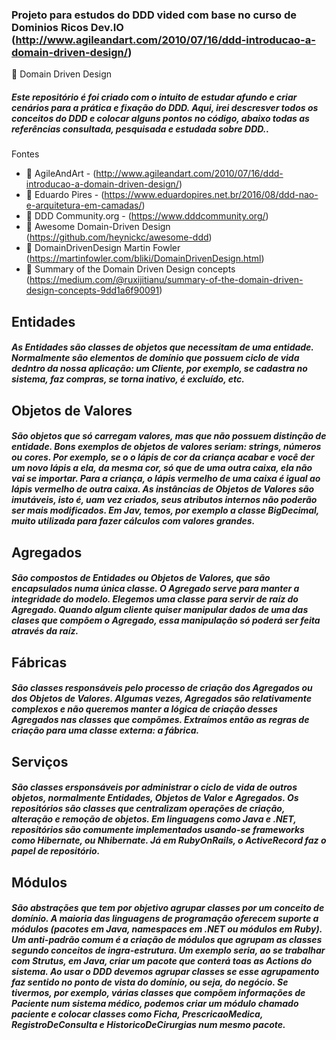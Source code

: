  ### Projeto para estudos do DDD vided com base no curso de Dominios Ricos Dev.IO (http://www.agileandart.com/2010/07/16/ddd-introducao-a-domain-driven-design/)
 
:blue_book: Domain Driven Design

##### Este repositório é foi criado com o intuito de estudar afundo e criar cenários para a prática e fixação do DDD. Aqui, irei descresver todos os conceitos do DDD e colocar alguns pontos no código, abaixo todas as referências consultada, pesquisada e estudada sobre DDD..
 
 Fontes
 * :bookmark_tabs: AgileAndArt -  (http://www.agileandart.com/2010/07/16/ddd-introducao-a-domain-driven-design/)
 * :bookmark_tabs: Eduardo Pires -  (https://www.eduardopires.net.br/2016/08/ddd-nao-e-arquitetura-em-camadas/)
 * :bookmark_tabs: DDD Community.org - (https://www.dddcommunity.org/) 
 * :bookmark_tabs: Awesome Domain-Driven Design (https://github.com/heynickc/awesome-ddd)
 * :bookmark_tabs: DomainDrivenDesign Martin Fowler (https://martinfowler.com/bliki/DomainDrivenDesign.html)
 * :bookmark_tabs: Summary of the Domain Driven Design concepts (https://medium.com/@ruxijitianu/summary-of-the-domain-driven-design-concepts-9dd1a6f90091)



## Entidades
##### As Entidades são classes de objetos que necessitam de uma entidade. Normalmente são elementos de domínio que possuem ciclo de vida dedntro da nossa aplicação: um Cliente, por exemplo, se cadastra no sistema, faz compras, se torna inativo, é excluído, etc.

## Objetos de Valores
##### São objetos que só carregam valores, mas que não possuem distinção de entidade. Bons exemplos de objetos de valores seriam: strings, números ou cores. Por exemplo, se o o lápis de cor da criança acabar e você der um novo lápis a ela, da mesma cor, só que de uma outra caixa, ela não vai se importar. Para a criança, o lápis vermelho de uma caixa é igual ao lápis vermelho de outra caixa. As instâncias de Objetos de Valores são imutáveis, isto é, uam vez criados, seus atributos internos não poderão ser mais modificados. Em Jav, temos, por exemplo a classe BigDecimal, muito utilizada para fazer cálculos com valores grandes. 

## Agregados
##### São compostos de Entidades ou Objetos de Valores, que são encapsulados numa única classe. O Agregado serve para manter a integridade do modelo. Elegemos uma classe para servir de **raíz** do Agregado. Quando algum cliente quiser manipular dados de uma das clases que compõem o Agregado, essa manipulação só poderá ser feita através da **raíz**.

## Fábricas
##### São classes responsáveis pelo processo de criação dos Agregados ou dos Objetos de Valores. Algumas vezes, Agregados são relativamente complexos e não queremos manter a lógica de criação desses Agregados nas classes que compõmes. Extraímos então as regras de criação para uma classe externa: a fábrica.

## Serviços
##### São classes ersponsáveis por administrar o ciclo de vida de outros objetos, normalmente Entidades, Objetos de Valor e Agregados. Os repositórios são classes que centralizam operações de criação, alteração e remoção de objetos. Em linguagens como Java e .NET, repositórios são comumente implementados usando-se frameworks como Hibernate, ou Nhibernate. Já em RubyOnRails, o ActiveRecord faz o papel de repositório.

## Módulos
##### São abstrações que tem por objetivo agrupar classes por um conceito de domínio. A maioria das linguagens de programação oferecem suporte a módulos (pacotes em Java, namespaces em .NET ou módulos em Ruby). Um anti-padrão comum é a criação de módulos que agrupam as classes segundo conceitos de ingra-estrutura. Um exemplo seria, ao se trabalhar com Strutus, em Java, criar um pacote que conterá toas as Actions do sistema. Ao usar o DDD devemos agrupar classes se esse agrupamento faz sentido no ponto de vista do domínio, ou seja, do negócio. Se tivermos, por exemplo, várias classes que compõem informações de Paciente num sistema médico, podemos criar um módulo chamado **paciente** e colocar classes como Ficha, PrescricaoMedica, RegistroDeConsulta e HistoricoDeCirurgias num mesmo pacote.




